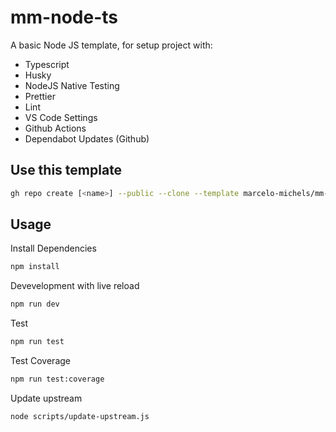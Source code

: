 # mm-node-ts

A basic Node JS template, for setup project with:

- Typescript
- Husky
- NodeJS Native Testing
- Prettier
- Lint
- VS Code Settings
- Github Actions
- Dependabot Updates (Github)

## Use this template

```sh
gh repo create [<name>] --public --clone --template marcelo-michels/mm-node-ts
```

## Usage

Install Dependencies

```sh
npm install
```

Devevelopment with live reload

```sh
npm run dev
```

Test

```sh
npm run test
```

Test Coverage

```sh
npm run test:coverage
```

Update upstream

```sh
node scripts/update-upstream.js
```
